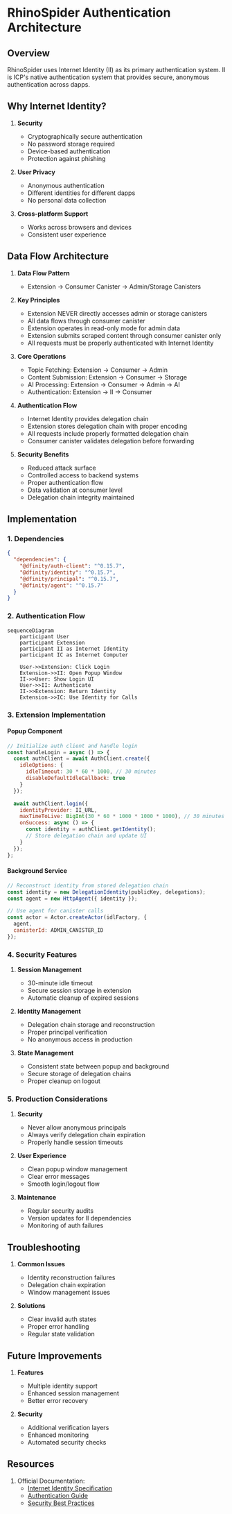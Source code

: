 # RhinoSpider Authentication Architecture

## Overview

RhinoSpider uses Internet Identity (II) as its primary authentication system. II is ICP's native authentication system that provides secure, anonymous authentication across dapps.

## Why Internet Identity?

1. **Security**
   - Cryptographically secure authentication
   - No password storage required
   - Device-based authentication
   - Protection against phishing

2. **User Privacy**
   - Anonymous authentication
   - Different identities for different dapps
   - No personal data collection

3. **Cross-platform Support**
   - Works across browsers and devices
   - Consistent user experience

## Data Flow Architecture

1. **Data Flow Pattern**
   - Extension -> Consumer Canister -> Admin/Storage Canisters

2. **Key Principles**
   - Extension NEVER directly accesses admin or storage canisters
   - All data flows through consumer canister
   - Extension operates in read-only mode for admin data
   - Extension submits scraped content through consumer canister only
   - All requests must be properly authenticated with Internet Identity

3. **Core Operations**
   - Topic Fetching: Extension -> Consumer -> Admin
   - Content Submission: Extension -> Consumer -> Storage
   - AI Processing: Extension -> Consumer -> Admin -> AI
   - Authentication: Extension -> II -> Consumer

4. **Authentication Flow**
   - Internet Identity provides delegation chain
   - Extension stores delegation chain with proper encoding
   - All requests include properly formatted delegation chain
   - Consumer canister validates delegation before forwarding

5. **Security Benefits**
   - Reduced attack surface
   - Controlled access to backend systems
   - Proper authentication flow
   - Data validation at consumer level
   - Delegation chain integrity maintained

## Implementation

### 1. Dependencies
```json
{
  "dependencies": {
    "@dfinity/auth-client": "^0.15.7",
    "@dfinity/identity": "^0.15.7",
    "@dfinity/principal": "^0.15.7",
    "@dfinity/agent": "^0.15.7"
  }
}
```

### 2. Authentication Flow

```mermaid
sequenceDiagram
    participant User
    participant Extension
    participant II as Internet Identity
    participant IC as Internet Computer
    
    User->>Extension: Click Login
    Extension->>II: Open Popup Window
    II->>User: Show Login UI
    User->>II: Authenticate
    II->>Extension: Return Identity
    Extension->>IC: Use Identity for Calls
```

### 3. Extension Implementation

#### Popup Component
```javascript
// Initialize auth client and handle login
const handleLogin = async () => {
  const authClient = await AuthClient.create({
    idleOptions: {
      idleTimeout: 30 * 60 * 1000, // 30 minutes
      disableDefaultIdleCallback: true
    }
  });

  await authClient.login({
    identityProvider: II_URL,
    maxTimeToLive: BigInt(30 * 60 * 1000 * 1000 * 1000), // 30 minutes
    onSuccess: async () => {
      const identity = authClient.getIdentity();
      // Store delegation chain and update UI
    }
  });
};
```

#### Background Service
```javascript
// Reconstruct identity from stored delegation chain
const identity = new DelegationIdentity(publicKey, delegations);
const agent = new HttpAgent({ identity });

// Use agent for canister calls
const actor = Actor.createActor(idlFactory, {
  agent,
  canisterId: ADMIN_CANISTER_ID
});
```

### 4. Security Features

1. **Session Management**
   - 30-minute idle timeout
   - Secure session storage in extension
   - Automatic cleanup of expired sessions

2. **Identity Management**
   - Delegation chain storage and reconstruction
   - Proper principal verification
   - No anonymous access in production

3. **State Management**
   - Consistent state between popup and background
   - Secure storage of delegation chains
   - Proper cleanup on logout

### 5. Production Considerations

1. **Security**
   - Never allow anonymous principals
   - Always verify delegation chain expiration
   - Properly handle session timeouts

2. **User Experience**
   - Clean popup window management
   - Clear error messages
   - Smooth login/logout flow

3. **Maintenance**
   - Regular security audits
   - Version updates for II dependencies
   - Monitoring of auth failures

## Troubleshooting

1. **Common Issues**
   - Identity reconstruction failures
   - Delegation chain expiration
   - Window management issues

2. **Solutions**
   - Clear invalid auth states
   - Proper error handling
   - Regular state validation

## Future Improvements

1. **Features**
   - Multiple identity support
   - Enhanced session management
   - Better error recovery

2. **Security**
   - Additional verification layers
   - Enhanced monitoring
   - Automated security checks

## Resources

1. Official Documentation:
   - [Internet Identity Specification](https://internetcomputer.org/docs/current/references/ii-spec/)
   - [Authentication Guide](https://internetcomputer.org/docs/current/developer-docs/integrations/internet-identity/)
   - [Security Best Practices](https://internetcomputer.org/docs/current/developer-docs/security/)

